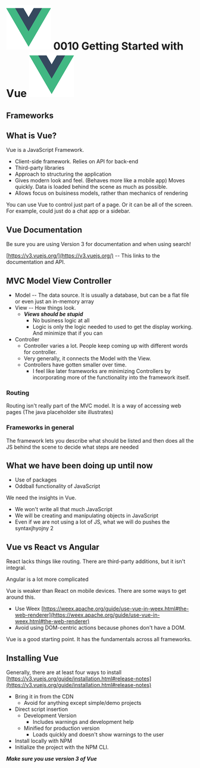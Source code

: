 #  ![The Vue Logo](/images/120x120VueLogo.png) 0010 Getting Started with Vue ![The Vue Logo](/images/120x120VueLogo.png)

## Frameworks

## What is Vue?

Vue is a JavaScript Framework.  

* Client-side framework.  Relies on API for back-end
* Third-party libraries
* Approach to structuring the application
* Gives modern look and feel.  (Behaves more like a mobile app)  Moves quickly.  Data is loaded behind the scene as much as possible.
* Allows focus on buisiness models, rather than mechanics of rendering

You can use Vue to control just part of a page.  Or it can be all of the screen.  For example, could just do a chat app or a sidebar.

## Vue Documentation

Be sure you are using Version 3 for documentation and when using search!

[https://v3.vuejs.org/](https://v3.vuejs.org/)  -- This links to the documentation and API.

## MVC Model View Controller

* Model  -- The data source.  It is usually a database, but can be a flat file or even just an in-memory array
* View -- How things look.
    * ***Views should be stupid***
      * No business logic at all
      * Logic is only the logic needed to used to get the display working.  And minimize that if you can
* Controller
    * Controller varies a lot.  People keep coming up with different words for controller.
    * Very generally, it connects the Model with the View.
    * Controllers have gotten smaller over time. 
      * I feel like later frameworks are minimizing Controllers by incorporating more of the functionality into the framework itself.

### Routing

Routing isn't really part of the MVC model.  It is a way of accessing web pages (The java placeholder site illustrates)

### Frameworks in general

The framework lets you describe what should be listed and then does all the JS behind the scene to decide what steps are needed

## What we have been doing up until now

* Use of packages
* Oddball functionality of JavaScript

We need the insights in Vue.

* We won't write all that much JavaScript
* We will be creating and manipulating objects in JavaScript
* Even if we are not using a lot of JS, what we will do pushes the syntaxjhyojny 2

## Vue vs React vs Angular

React lacks things like routing.  There are third-party additions, but it isn't integral.

Angular is a lot more complicated

Vue is weaker than React on mobile devices.  There are some ways to get around this.

* Use Weex   [https://weex.apache.org/guide/use-vue-in-weex.html#the-web-renderer](https://weex.apache.org/guide/use-vue-in-weex.html#the-web-renderer)
* Avoid using DOM-centric actions because phones don't have a DOM.  

Vue is a good starting point.  It has the fundamentals across all frameworks.

## Installing Vue

Generally, there are at least four ways to install [https://v3.vuejs.org/guide/installation.html#release-notes](https://v3.vuejs.org/guide/installation.html#release-notes)

* Bring it in from the CDN
   * Avoid for anything except simple/demo projects
* Direct script insertion
   * Development Version
     * Includes warnings and development help
   * Minified for production version
     * Loads quickly and doesn't show warnings to the user
* Install locally with NPM
* Initialize the project with the NPM CLI.

***Make sure you use version 3 of Vue***